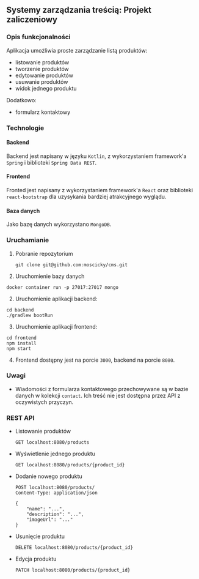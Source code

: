 ## Systemy zarządzania treścią: Projekt zaliczeniowy

### Opis funkcjonalności
Aplikacja umożliwia proste zarządzanie listą produktów:
- listowanie produktów
- tworzenie produktów
- edytowanie produktów
- usuwanie produktów
- widok jednego produktu

Dodatkowo: 
- formularz kontaktowy

### Technologie

#### Backend
Backend jest napisany w języku `Kotlin`, z wykorzystaniem
framework'a `Spring` i biblioteki `Spring Data REST`. 

#### Frontend 
Fronted jest napisany z wykorzystaniem framework'a `React`
oraz biblioteki `react-bootstrap` dla uzysykania bardziej 
atrakcyjnego wyglądu.

#### Baza danych
Jako bazę danych wykorzystano `MongoDB`.

### Uruchamianie 
1. Pobranie repozytorium
   ```
   git clone git@github.com:moscicky/cms.git
   ```
1. Uruchomienie bazy danych
  ```
  docker container run -p 27017:27017 mongo
  ```
2. Uruchomienie aplikacji backend:
  ```
  cd backend
  ./gradlew bootRun
  ```

3. Uruchomienie aplikacji frontend:
  ```
  cd frontend
  npm install
  npm start
  ```
4. Frontend dostępny jest na porcie `3000`, backend na porcie `8080`.
### Uwagi
- Wiadomości z formularza kontaktowego przechowywane są w bazie
  danych w kolekcji `contact`. Ich treść nie jest dostępna przez 
  API z oczywistych przyczyn.
  
### REST API
- Listowanie produktów
  
  ```
  GET localhost:8080/products
  ```

- Wyświetlenie jednego produktu
  
  ```
  GET localhost:8080/products/{product_id}
  ```

- Dodanie nowego produktu

  ```
  POST localhost:8080/products/
  Content-Type: application/json
  
  {
      "name": "...",
      "description": "...",
      "imageUrl": "..."
  }

  ```
  
- Usunięcie produktu

  ```
  DELETE localhost:8080/products/{product_id}
  ```

- Edycja produktu

  ```
  PATCH localhost:8080/products/{product_id}
  ```
    

